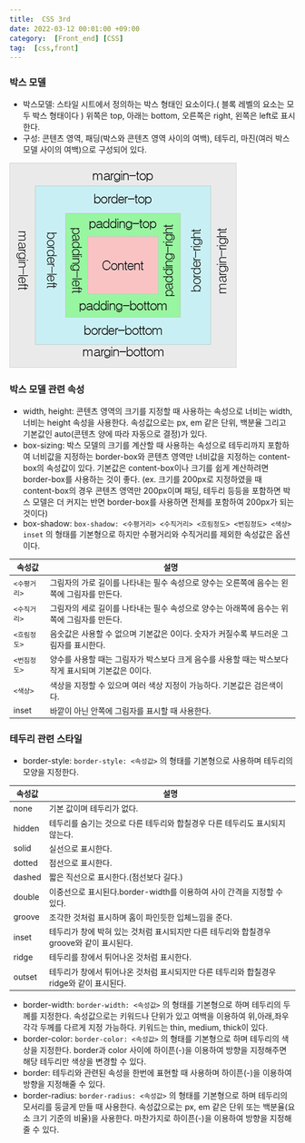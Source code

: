 ```yaml
---
title:  CSS 3rd
date: 2022-03-12 00:01:00 +09:00
category:  [Front_end] [CSS]
tag:  [css,front]
---
```


### 박스 모델

- 박스모델: 스타일 시트에서 정의하는 박스 형태인 요소이다.( 블록 레벨의 요소는 모두 박스 형태이다 ) 위쪽은 top, 아래는 bottom, 오른쪽은 right, 왼쪽은 left로 표시한다.
- 구성: 콘텐츠 영역, 패딩(박스와 콘텐츠 영역 사이의 여백), 테두리, 마진(여러 박스 모델 사이의 여백)으로 구성되어 있다.

![boxmodel.png](/Post_img/boxmodel.png)

### 박스 모델 관련 속성

- width, height: 콘텐츠 영역의 크기를 지정할 때 사용하는 속성으로 너비는 width, 너비는 height 속성을 사용한다. 속성값으로는 px, em 같은 단위, 백분율 그리고 기본값인 auto(콘텐츠 양에 따라 자동으로 결정)가 있다.
- box-sizing: 박스 모델의 크기를 계산할 때 사용하는 속성으로 테두리까지 포함하여 너비값을 지정하는 border-box와 콘텐츠 영역만 너비값을 지정하는 content-box의 속성값이 있다. 기본값은 content-box이나 크기를 쉽게 계산하려면 border-box를 사용하는 것이 좋다. (ex. 크기를 200px로 지정하였을 때 content-box의 경우 콘텐츠 영역만 200px이며 패딩, 테두리 등등을 포함하면 박스 모델은 더 커지는 반면 border-box를 사용하면 전체를 포함하여 200px가 되는것이다)
- box-shadow: `box-shadow: <수평거리> <수직거리> <흐림정도> <번짐정도> <색상> inset` 의 형태를 기본형으로 하지만 수평거리와 수직거리를 제외한 속성값은 옵션이다.

| 속성값 | 설명 |
| --- | --- |
| `<수평거리>` | 그림자의 가로 길이를 나타내는 필수 속성으로 양수는 오른쪽에 음수는 왼쪽에 그림자를 만든다. |
| `<수직거리>` | 그림자의 세로 길이를 나타내는 필수 속성으로 양수는 아래쪽에 음수는 위쪽에 그림자를 만든다. |
| `<흐림정도>` | 음숫값은 사용할 수 없으며 기본값은 0이다. 숫자가 커질수록 부드러운 그림자를 표시한다. |
| `<번짐정도>` | 양수를 사용할 때는 그림자가 박스보다 크게 음수를 사용할 때는 박스보다 작게 표시되며 기본값은 0이다. |
| `<색상>` | 색상을 지정할 수 있으며 여러 색상 지정이 가능하다. 기본값은 검은색이다. |
| inset | 바깥이 아닌 안쪽에 그림자를 표시할 때 사용한다. |

### 테두리 관련 스타일

- border-style: `border-style: <속성값>` 의 형태를 기본형으로 사용하며 테두리의 모양을 지정한다.

| 속성값 | 설명 |
| --- | --- |
| none | 기본 값이며 테두리가 없다. |
| hidden | 테두리를 숨기는 것으로 다른 테두리와 합칠경우 다른 테두리도 표시되지 않는다. |
| solid | 실선으로 표시한다. |
| dotted | 점선으로 표시한다. |
| dashed | 짧은 직선으로 표시한다.(점선보다 길다.) |
| double | 이중선으로 표시된다.border-width를 이용하여 사이 간격을 지정할 수 있다. |
| groove | 조각한 것처럼 표시하며 홈이 파인듯한 입체느낌을 준다. |
| inset | 테두리가 창에 박혀 있는 것처럼 표시되지만 다른 테두리와 합칠경우 groove와 같이 표시된다. |
| ridge | 테두리를 창에서 튀어나온 것처럼 표시한다. |
| outset | 테두리가 창에서 튀어나온 것처럼 표시되지만 다른 테두리와 합칠경우 ridge와 같이 표시된다. |

- border-width: `border-width: <속성값>` 의 형태를 기본형으로 하며 테두리의 두께를 지정한다. 속성값으로는 키워드나 단위가 있고 여백을 이용하여 위,아래,좌우 각각 두께를 다르게 지정 가능하다. 키워드는 thin, medium, thick이 있다.
- border-color: `border-color: <속성값>` 의 형태를 기본형으로 하며 테두리의 색상을 지정한다. border과 color 사이에 하이픈(-)을 이용하여 방향을 지정해주면 해당 테두리만 색상을 변경할 수 있다.
- border: 테두리와 관련된 속성을 한번에 표현할 때 사용하며 하이픈(-)을 이용하여 방향을 지정해줄 수 있다.
- border-radius: `border-radius: <속성값>` 의 형태를 기본형으로 하며 테두리의 모서리를 둥글게 만들 때 사용한다. 속성값으로는 px, em 같은 단위 또는 백분율(요소 크기 기준의 비율)을 사용한다. 마찬가지로 하이픈(-)을 이용하여 방향을 지정해 줄 수 있다.
